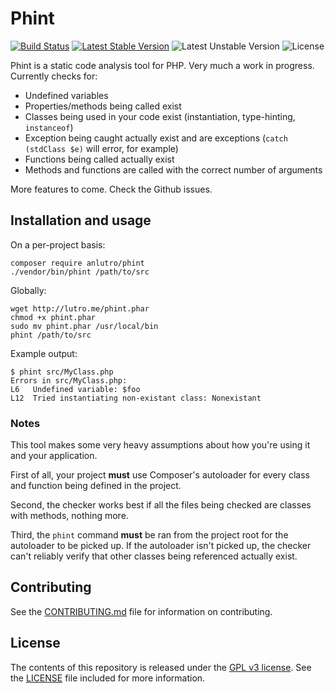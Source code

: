 # Phint

[![Build Status](https://travis-ci.org/anlutro/phint.png?branch=master)](https://travis-ci.org/anlutro/phint)
[![Latest Stable Version](https://poser.pugx.org/anlutro/phint/v/stable.svg)](https://github.com/anlutro/phint/releases)
![Latest Unstable Version](https://poser.pugx.org/anlutro/phint/v/unstable.svg)
![License](https://poser.pugx.org/anlutro/phint/license.svg)

Phint is a static code analysis tool for PHP. Very much a work in progress. Currently checks for:

- Undefined variables
- Properties/methods being called exist
- Classes being used in your code exist (instantiation, type-hinting, `instanceof`)
- Exception being caught actually exist and are exceptions (`catch (stdClass $e)` will error, for example)
- Functions being called actually exist
- Methods and functions are called with the correct number of arguments

More features to come. Check the Github issues.

## Installation and usage

On a per-project basis:

	composer require anlutro/phint
	./vendor/bin/phint /path/to/src

Globally:

	wget http://lutro.me/phint.phar
	chmod +x phint.phar
	sudo mv phint.phar /usr/local/bin
	phint /path/to/src

Example output:

	$ phint src/MyClass.php 
	Errors in src/MyClass.php:
	L6   Undefined variable: $foo
	L12  Tried instantiating non-existant class: Nonexistant

### Notes

This tool makes some very heavy assumptions about how you're using it and your application.

First of all, your project **must** use Composer's autoloader for every class and function being defined in the project.

Second, the checker works best if all the files being checked are classes with methods, nothing more.

Third, the `phint` command **must** be ran from the project root for the autoloader to be picked up. If the autoloader isn't picked up, the checker can't reliably verify that other classes being referenced actually exist.

## Contributing

See the [CONTRIBUTING.md](CONTRIBUTING.md) file for information on contributing.

## License

The contents of this repository is released under the [GPL v3 license](http://opensource.org/licenses/GPL-3.0). See the [LICENSE](LICENSE) file included for more information.
